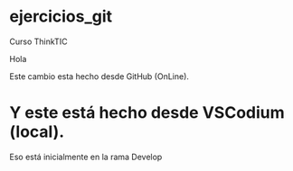 # ejercicios_git
Curso ThinkTIC

Hola

Este cambio esta hecho desde GitHub (OnLine).
# Y este está hecho desde VSCodium  (local).
Eso está inicialmente en la rama Develop